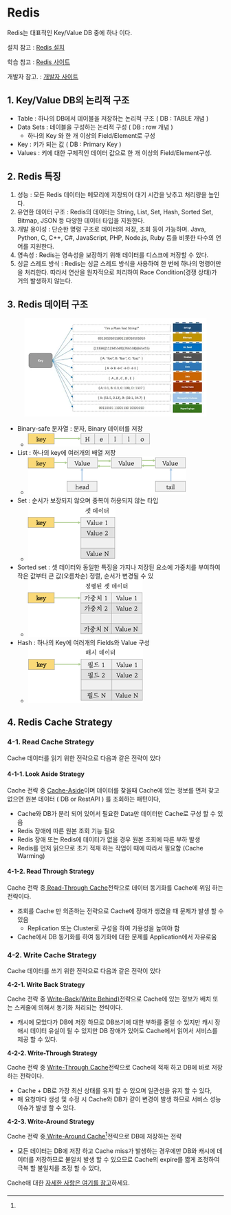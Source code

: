 # Redis

Redis는 대표적인 Key/Value DB 중에 하나 이다.

설치 참고 : [Redis 설치](https://hyomee.gitbook.io/solution/undefined-1/redis)

학습 참고 :  [Redis 사이트](https://redis.io/)

개발자   참고. : [개발자 사이트](https://developer.redis.com/develop/java)

## 1. Key/Value DB의 논리적 구조

* Table : 하나의 DB에서 데이블을 저장하는 논리적 구조 ( DB : TABLE 개념 )
* Data Sets : 테이블을 구성하는 논리적 구성 ( DB : row 개념 )
  * 하나의 Key 와 한 개 이상의 Field/Element로 구성&#x20;
* Key : 키가 되는 값 ( DB : Primary Key )
* Values : 키에 대한 구체적인 데이터 값으로 한 개 이상의 Field/Element구성.

## 2. Redis 특징

1. 성능 : 모든 Redis 데이터는 메모리에 저장되어 대기 시간을 낮추고 처리량을 높인다.
2. 유연한 데이터 구조 : Redis의 데이터는 String, List, Set, Hash, Sorted Set, Bitmap, JSON 등 다양한 데이터 타입을 지원한다.
3. 개발 용이성 : 단순한 명령 구조로 데이터의 저장, 조회 등이 가능하며.   Java, Python, C, C++, C#, JavaScript, PHP, Node.js, Ruby 등을 비롯한 다수의 언어를 지원한다.
4. 영속성 : Redis는 영속성을 보장하기 위해 데이터를 디스크에 저장할 수 있다.&#x20;
5. &#x20;싱글 스레드 방식 : Redis는 싱글 스레드 방식을 사용하여 한 번에 하나의 명령어만을 처리한다. 따라서 연산을 원자적으로 처리하여 Race Condition(경쟁 상태)가 거의 발생하지 않는다.

## 3. Redis 데이터 구조

<figure><img src="../.gitbook/assets/image (200).png" alt=""><figcaption></figcaption></figure>

* Binary-safe 문자열 : 문자, Binary 데이터를 저장
  * ![](<../.gitbook/assets/image (201).png>)
* List : 하나의 key에 여러개의 배열 저장
  * ![](<../.gitbook/assets/image (202).png>)
* Set : 순서가 보장되지 않으며 중복이 허용되지 않는 타입
  * ![](<../.gitbook/assets/image (203).png>)
* Sorted set : 셋 데이터와 동일한 특징을 가지나 저장된 요소에 가중치를 부여하여 작은 값부터 큰 값(오름차순) 정렬, 순서가 변경될 수 있
  * ![](<../.gitbook/assets/image (204).png>)
* Hash : 하나의 Key에 여러개의 Fields와 Value 구성&#x20;
  * ![](<../.gitbook/assets/image (205).png>)

## 4. Redis Cache Strategy

### 4-1. Read Cache Strategy

Cache 데이터를 읽기 위한 전략으로 다음과 같은 전략이 있다

#### 4-1-1. **Look Aside Strategy**

Cache 전략 중  [Cache-Aside](https://hyomee.gitbook.io/develop/undefined-1/cache)이며 데이터를 찾을때 Cache에 있는 정보를 먼저 찾고 없으면 원본 데이터 (  DB  or RestAPI ) 를 조회하는 패턴이다,

* Cache와 DB가 분리 되어 있어서 필요한 Data만 데이터만 Cache로 구성 할 수 있음
* Redis 장애에 따른 원본 조회 기능 필요
* Redis 장애 또는 Redis에 데이터가 없을 경우 원본 조회에 따른 부하 발생&#x20;
* Redis를 먼저 읽으므로 초기 적재 하는 작업이 때에 따라서 필요함 (Cache Warming)&#x20;

#### 4-1-2. **Read Through Strategy**

Cache 전략 중[ Read-Through Cache](https://hyomee.gitbook.io/develop/undefined-1/cache)전략으로 데이터 동기화를 Cache에 위임 하는 전략이다.

* 조회를 Cache 만 의존하는 전략으로 Cache에 장애가 생겼을 때 문제가 발생 할 수 있음
  * Replication 또는 Cluster로 구성을 하여 가용성을 높여야 함&#x20;
* Cache에서 DB 동기화를 하여 동기화에 대한 문제를 Application에서 자유로움&#x20;

### 4-2. Write Cache Strategy

Cache 데이터를 쓰기 위한 전략으로 다음과 같은 전략이 있다

**4-2-1. Write Back Strategy**

Cache 전략 중 [Write-Back(Write Behind)](https://hyomee.gitbook.io/develop/undefined-1/cache)전략으로 Cache에 있는 정보가 배치 또는 스케줄에 의해서 동기화 처리되는 전략이다.

* 캐시에 모았다가 DB에 저장 하므로 DB쓰기에 대한 부하를 줄일 수 있지만 캐시 장애시 데이터 유실이 될 수 있지만 DB 장애가 있어도 Cache에서 읽어서 서비스를 제공 할 수 있다.

**4-2-2. Write-Through Strategy**

Cache 전략 중 [Write-Through Cache](https://hyomee.gitbook.io/develop/undefined-1/cache)전략으로 Cache에 적재 하고 DB에 바로 저장하는 전략이다.

* Cache + DB로 가장 최신 상태를 유지 할 수 있으며 일관성을 유지 할 수 있다,
* 매 요청마다 생성  및  수정 시 Cache와 DB가 같이 변경이 발생 하므로 서비스   성능 이슈가 발생 할 수 있다.

**4-2-3. Write-Around Strategy**

Cache 전략 중[ Write-Around](https://hyomee.gitbook.io/develop/undefined-1/cache)[ Cache](#user-content-fn-1)[^1]전략으로 DB에 저장하는 전략

* &#x20;모든 데이터는 DB에 저장 하고 Cache miss가 발생하는 경우에만 DB와 캐시에 데이터를 저장하므로 불일치 발생 할 수 있으므로 Cache의 expire를 짧게 조정하여 극복 할 불일치를 조정 할 수 있다,



Cache애 대한 [자세한 사항은 여기를 참고](../design/cache.md)하세요.







####

[^1]: 
